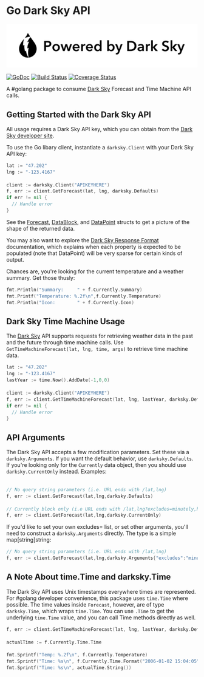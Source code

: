 Go Dark Sky API
================

[![Powered by Dark Sky](https://raw.githubusercontent.com/adlio/darksky/master/logos/poweredby-oneline.png)](https://darksky.net/poweredby/)

[![GoDoc](https://godoc.org/github.com/adlio/darksky?status.svg)](http://godoc.org/github.com/adlio/darksky)
[![Build Status](https://travis-ci.org/adlio/darksky.svg)](https://travis-ci.org/adlio/darksky)
[![Coverage Status](https://coveralls.io/repos/github/adlio/darksky/badge.svg?branch=master)](https://coveralls.io/github/adlio/darksky?branch=master)

A #golang package to consume [Dark Sky](https://darksky.net) Forecast and Time Machine API calls.

## Getting Started with the Dark Sky API

All usage requires a Dark Sky API key, which you can obtain from the [Dark Sky developer site](https://darksky.net/dev/).

To use the Go libary client, instantiate a `darksky.Client` with your Dark Sky API key:

```Go
lat := "47.202"
lng := "-123.4167"

client := darksky.Client("APIKEYHERE")
f, err := client.GetForecast(lat, lng, darksky.Defaults)
if err != nil {
  // Handle error
}
```

See the [Forecast](https://github.com/adlio/darksky/blob/master/forecast.go),
[DataBlock](https://github.com/adlio/darksky/blob/master/data-block.go), and
[DataPoint](https://github.com/adlio/darksky/blob/master/data-point.go) structs to
get a picture of the shape of the returned data.

You may also want to explore the [Dark Sky Response Format](https://darksky.net/dev/docs/response)
documentation, which explains when each property is expected to be populated (note that DataPoint)
will be very sparse for certain kinds of output.

Chances are, you're looking for the current temperature and a weather summary. Get those thusly:

```Go
fmt.Println("Summary:     " + f.Currently.Summary)
fmt.Printf("Temperature: %.2f\n",f.Currently.Temperature)
fmt.Println("Icon:        " + f.Currently.Icon)
```

## Dark Sky Time Machine Usage

The [Dark Sky](https://darksky.net) API supports requests for retrieving weather data
in the past and the future through time machine calls. Use `GetTimeMachineForecast(lat, lng, time, args)`
to retrieve time machine data.

```Go
lat := "47.202"
lng := "-123.4167"
lastYear := time.Now().AddDate(-1,0,0)

client := darksky.Client("APIKEYHERE")
f, err := client.GetTimeMachineForecast(lat, lng, lastYear, darksky.Defaults)
if err != nil {
  // Handle error
}
```


## API Arguments

The Dark Sky API accepts a few modification parameters. Set these via a `darksky.Arguments`. If you
want the default behavior, use `darksky.Defaults`. If you're looking only for the `Currently` data
object, then you should use `darksky.CurrentOnly` instead. Examples:

```Go

// No query string parameters (i.e. URL ends with /lat,lng)
f, err := client.GetForecast(lat,lng,darksky.Defaults)

// Currently block only (i.e URL ends with /lat,lng?excludes=minutely,hourly,daily,alerts,flags)
f, err := client.GetForecast(lat,lng,darksky.CurrentOnly)

```

If you'd like to set your own excludes= list, or set other arguments, you'll need to construct a
`darksky.Arguments` directly. The type is a simple map[string]string:

```Go
// No query string parameters (i.e. URL ends with /lat,lng)
f, err := client.GetForecast(lat,lng,darksky.Arguments{"excludes":"minutely","units": "si"})

```

## A Note About time.Time and darksky.Time

The Dark Sky API uses Unix timestamps everywhere times are represented. For #golang developer convenience,
this package uses `time.Time` where possible. The time values inside `Forecast`, however, are of type
`darksky.Time`, which wraps `time.Time`. You can use `.Time` to get the underlying `time.Time` value,
and you can call Time methods directly as well.

```Go
f, err := client.GetTimeMachineForecast(lat, lng, lastYear, darksky.Defaults)

actualTime := f.Currently.Time.Time

fmt.Sprintf("Temp: %.2f\n", f.Currently.Temperature)
fmt.Sprintf("Time: %s\n", f.Currently.Time.Format("2006-01-02 15:04:05"))
fmt.Sprintf("Time: %s\n", actualTime.String())
```

